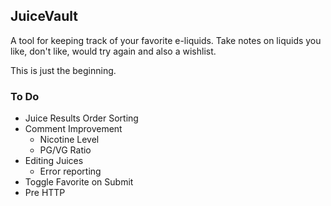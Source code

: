 ## JuiceVault

A tool for keeping track of your favorite e-liquids. Take notes on liquids you like, don't like, would try again and also a wishlist. 

This is just the beginning.

### To Do

* Juice Results Order Sorting
* Comment Improvement
	* Nicotine Level
	* PG/VG Ratio
* Editing Juices
	* Error reporting
* Toggle Favorite on Submit
* Pre HTTP